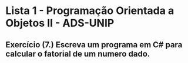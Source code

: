 # Lista 1 - Programação Orientada a Objetos II - ADS-UNIP
 
## Exercício (7.) Escreva um programa em C# para calcular o fatorial de um numero dado.